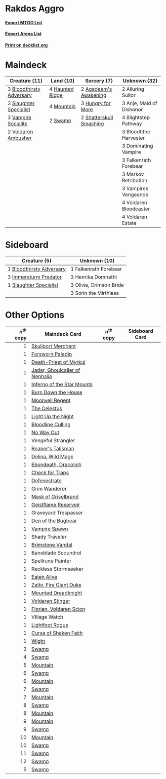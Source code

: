 # Rakdos Aggro

#### [Export MTGO List](../collection/Rakdos%20Aggro/Rakdos%20Aggro.txt)
#### [Export Arena List](../collection/Rakdos%20Aggro/Rakdos%20Aggro_arena.txt)
#### [Print on decklist.org](http://decklist.org/?deckmain=2%09Agadeem's%20Awakening%0A2%09Alluring%20Suitor%0A3%09Anje,%20Maid%20of%20Dishonor%0A4%09Blightstep%20Pathway%0A3%09Bloodthirsty%20Adversary%0A3%09Bloodtithe%20Harvester%0A3%09Dominating%20Vampire%0A3%09Falkenrath%20Forebear%0A4%09Haunted%20Ridge%0A3%09Hungry%20for%20More%0A3%09Markov%20Retribution%0A4%09Mountain%0A2%09Shatterskull%20Smashing%0A3%09Slaughter%20Specialist%0A2%09Swamp%0A3%09Vampire%20Socialite%0A3%09Vampires'%20Vengeance%0A2%09Voldaren%20Ambusher%0A4%09Voldaren%20Bloodcaster%0A4%09Voldaren%20Estate&deckside=1%09Bloodthirsty%20Adversary%0A1%09Falkenrath%20Forebear%0A3%09Henrika%20Domnathi%0A3%09Immersturm%20Predator%0A3%09Olivia,%20Crimson%20Bride%0A1%09Slaughter%20Specialist%0A3%09Sorin%20the%20Mirthless)
# Maindeck

|                                           Creature (11)                                           |                                        Land (10)                                         |                                           Sorcery (7)                                            |      Unknown (32)      |
|---------------------------------------------------------------------------------------------------|------------------------------------------------------------------------------------------|--------------------------------------------------------------------------------------------------|------------------------|
|3 [Bloodthirsty Adversary](http://gatherer.wizards.com/Pages/Card/Details.aspx?multiverseid=534905)|4 [Haunted Ridge](http://gatherer.wizards.com/Pages/Card/Details.aspx?multiverseid=535061)|2 [Agadeem's Awakening](http://gatherer.wizards.com/Pages/Card/Details.aspx?multiverseid=491723)  |2 Alluring Suitor       |
|3 [Slaughter Specialist](http://gatherer.wizards.com/Pages/Card/Details.aspx?multiverseid=534897)  |4 [Mountain](http://gatherer.wizards.com/Pages/Card/Details.aspx?multiverseid=439859)     |3 [Hungry for More](http://gatherer.wizards.com/Pages/Card/Details.aspx?multiverseid=535022)      |3 Anje, Maid of Dishonor|
|3 [Vampire Socialite](http://gatherer.wizards.com/Pages/Card/Details.aspx?multiverseid=535046)     |2 [Swamp](http://gatherer.wizards.com/Pages/Card/Details.aspx?multiverseid=439858)        |2 [Shatterskull Smashing](http://gatherer.wizards.com/Pages/Card/Details.aspx?multiverseid=491802)|4 Blightstep Pathway    |
|2 [Voldaren Ambusher](http://gatherer.wizards.com/Pages/Card/Details.aspx?multiverseid=534950)     |                                                                                          |                                                                                                  |3 Bloodtithe Harvester  |
|                                                                                                   |                                                                                          |                                                                                                  |3 Dominating Vampire    |
|                                                                                                   |                                                                                          |                                                                                                  |3 Falkenrath Forebear   |
|                                                                                                   |                                                                                          |                                                                                                  |3 Markov Retribution    |
|                                                                                                   |                                                                                          |                                                                                                  |3 Vampires' Vengeance   |
|                                                                                                   |                                                                                          |                                                                                                  |4 Voldaren Bloodcaster  |
|                                                                                                   |                                                                                          |                                                                                                  |4 Voldaren Estate       |


# Sideboard

|                                           Creature (5)                                            |     Unknown (10)      |
|---------------------------------------------------------------------------------------------------|-----------------------|
|1 [Bloodthirsty Adversary](http://gatherer.wizards.com/Pages/Card/Details.aspx?multiverseid=534905)|1 Falkenrath Forebear  |
|3 [Immersturm Predator](http://gatherer.wizards.com/Pages/Card/Details.aspx?multiverseid=503830)   |3 Henrika Domnathi     |
|1 [Slaughter Specialist](http://gatherer.wizards.com/Pages/Card/Details.aspx?multiverseid=534897)  |3 Olivia, Crimson Bride|
|                                                                                                   |3 Sorin the Mirthless  |


# Other Options

|*n*<sup>th</sup> copy|                                              Maindeck Card                                              |*n*<sup>th</sup> copy|Sideboard Card|
|--------------------:|---------------------------------------------------------------------------------------------------------|---------------------|--------------|
|                    1|[Skullport Merchant](http://gatherer.wizards.com/Pages/Card/Details.aspx?multiverseid=527407)            |                     |              |
|                    1|[Forsworn Paladin](http://gatherer.wizards.com/Pages/Card/Details.aspx?multiverseid=527391)              |                     |              |
|                    1|[Death-Priest of Myrkul](http://gatherer.wizards.com/Pages/Card/Details.aspx?multiverseid=527382)        |                     |              |
|                    1|[Jadar, Ghoulcaller of Nephalia](http://gatherer.wizards.com/Pages/Card/Details.aspx?multiverseid=534881)|                     |              |
|                    1|[Inferno of the Star Mounts](http://gatherer.wizards.com/Pages/Card/Details.aspx?multiverseid=527438)    |                     |              |
|                    1|[Burn Down the House](http://gatherer.wizards.com/Pages/Card/Details.aspx?multiverseid=534907)           |                     |              |
|                    1|[Moonveil Regent](http://gatherer.wizards.com/Pages/Card/Details.aspx?multiverseid=534928)               |                     |              |
|                    1|[The Celestus](http://gatherer.wizards.com/Pages/Card/Details.aspx?multiverseid=535049)                  |                     |              |
|                    1|[Light Up the Night](http://gatherer.wizards.com/Pages/Card/Details.aspx?multiverseid=534925)            |                     |              |
|                    1|[Bloodline Culling](http://gatherer.wizards.com/Pages/Card/Details.aspx?multiverseid=534857)             |                     |              |
|                    1|[No Way Out](http://gatherer.wizards.com/Pages/Card/Details.aspx?multiverseid=534890)                    |                     |              |
|                    1|Vengeful Strangler                                                                                       |                     |              |
|                    1|[Reaper's Talisman](http://gatherer.wizards.com/Pages/Card/Details.aspx?multiverseid=527404)             |                     |              |
|                    1|[Delina, Wild Mage](http://gatherer.wizards.com/Pages/Card/Details.aspx?multiverseid=527425)             |                     |              |
|                    1|[Ebondeath, Dracolich](http://gatherer.wizards.com/Pages/Card/Details.aspx?multiverseid=527387)          |                     |              |
|                    1|[Check for Traps](http://gatherer.wizards.com/Pages/Card/Details.aspx?multiverseid=527379)               |                     |              |
|                    1|[Defenestrate](http://gatherer.wizards.com/Pages/Card/Details.aspx?multiverseid=534865)                  |                     |              |
|                    1|[Grim Wanderer](http://gatherer.wizards.com/Pages/Card/Details.aspx?multiverseid=527394)                 |                     |              |
|                    1|[Mask of Griselbrand](http://gatherer.wizards.com/Pages/Card/Details.aspx?multiverseid=534885)           |                     |              |
|                    1|[Geistflame Reservoir](http://gatherer.wizards.com/Pages/Card/Details.aspx?multiverseid=534920)          |                     |              |
|                    1|Graveyard Trespasser                                                                                     |                     |              |
|                    1|[Den of the Bugbear](http://gatherer.wizards.com/Pages/Card/Details.aspx?multiverseid=527541)            |                     |              |
|                    1|[Vampire Spawn](http://gatherer.wizards.com/Pages/Card/Details.aspx?multiverseid=527410)                 |                     |              |
|                    1|Shady Traveler                                                                                           |                     |              |
|                    1|[Brimstone Vandal](http://gatherer.wizards.com/Pages/Card/Details.aspx?multiverseid=534906)              |                     |              |
|                    1|Baneblade Scoundrel                                                                                      |                     |              |
|                    1|Spellrune Painter                                                                                        |                     |              |
|                    1|Reckless Stormseeker                                                                                     |                     |              |
|                    1|[Eaten Alive](http://gatherer.wizards.com/Pages/Card/Details.aspx?multiverseid=534869)                   |                     |              |
|                    1|[Zalto, Fire Giant Duke](http://gatherer.wizards.com/Pages/Card/Details.aspx?multiverseid=527458)        |                     |              |
|                    1|[Mounted Dreadknight](http://gatherer.wizards.com/Pages/Card/Details.aspx?multiverseid=534929)           |                     |              |
|                    1|[Voldaren Stinger](http://gatherer.wizards.com/Pages/Card/Details.aspx?multiverseid=534951)              |                     |              |
|                    1|[Florian, Voldaren Scion](http://gatherer.wizards.com/Pages/Card/Details.aspx?multiverseid=535017)       |                     |              |
|                    1|Village Watch                                                                                            |                     |              |
|                    1|[Lightfoot Rogue](http://gatherer.wizards.com/Pages/Card/Details.aspx?multiverseid=527398)               |                     |              |
|                    1|[Curse of Shaken Faith](http://gatherer.wizards.com/Pages/Card/Details.aspx?multiverseid=534910)         |                     |              |
|                    1|[Wight](http://gatherer.wizards.com/Pages/Card/Details.aspx?multiverseid=527414)                         |                     |              |
|                    3|[Swamp](http://gatherer.wizards.com/Pages/Card/Details.aspx?multiverseid=439858)                         |                     |              |
|                    4|[Swamp](http://gatherer.wizards.com/Pages/Card/Details.aspx?multiverseid=439858)                         |                     |              |
|                    5|[Mountain](http://gatherer.wizards.com/Pages/Card/Details.aspx?multiverseid=439859)                      |                     |              |
|                    6|[Swamp](http://gatherer.wizards.com/Pages/Card/Details.aspx?multiverseid=439858)                         |                     |              |
|                    6|[Mountain](http://gatherer.wizards.com/Pages/Card/Details.aspx?multiverseid=439859)                      |                     |              |
|                    7|[Swamp](http://gatherer.wizards.com/Pages/Card/Details.aspx?multiverseid=439858)                         |                     |              |
|                    7|[Mountain](http://gatherer.wizards.com/Pages/Card/Details.aspx?multiverseid=439859)                      |                     |              |
|                    8|[Swamp](http://gatherer.wizards.com/Pages/Card/Details.aspx?multiverseid=439858)                         |                     |              |
|                    8|[Mountain](http://gatherer.wizards.com/Pages/Card/Details.aspx?multiverseid=439859)                      |                     |              |
|                    9|[Mountain](http://gatherer.wizards.com/Pages/Card/Details.aspx?multiverseid=439859)                      |                     |              |
|                    9|[Swamp](http://gatherer.wizards.com/Pages/Card/Details.aspx?multiverseid=439858)                         |                     |              |
|                   10|[Mountain](http://gatherer.wizards.com/Pages/Card/Details.aspx?multiverseid=439859)                      |                     |              |
|                   10|[Swamp](http://gatherer.wizards.com/Pages/Card/Details.aspx?multiverseid=439858)                         |                     |              |
|                   11|[Swamp](http://gatherer.wizards.com/Pages/Card/Details.aspx?multiverseid=439858)                         |                     |              |
|                   12|[Swamp](http://gatherer.wizards.com/Pages/Card/Details.aspx?multiverseid=439858)                         |                     |              |
|                    5|[Swamp](http://gatherer.wizards.com/Pages/Card/Details.aspx?multiverseid=439858)                         |                     |              |

